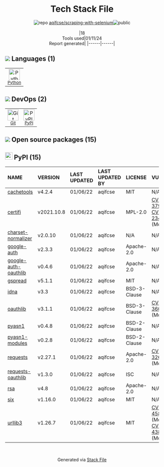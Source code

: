 <!--
&lt;--- Readme.md Snippet without images Start ---&gt;
## Tech Stack
aqifcse/scraping-with-selenium is built on the following main stack:

- [Python](https://www.python.org) – Languages

Full tech stack [here](/techstack.md)

&lt;--- Readme.md Snippet without images End ---&gt;

&lt;--- Readme.md Snippet with images Start ---&gt;
## Tech Stack
aqifcse/scraping-with-selenium is built on the following main stack:

- <img width='25' height='25' src='https://img.stackshare.io/service/993/pUBY5pVj.png' alt='Python'/> [Python](https://www.python.org) – Languages

Full tech stack [here](/techstack.md)

&lt;--- Readme.md Snippet with images End ---&gt;
-->
<div align="center">

# Tech Stack File
![](https://img.stackshare.io/repo.svg "repo") [aqifcse/scraping-with-selenium](https://github.com/aqifcse/scraping-with-selenium)![](https://img.stackshare.io/public_badge.svg "public")
<br/><br/>
|18<br/>Tools used|01/11/24 <br/>Report generated|
|------|------|
</div>

## <img src='https://img.stackshare.io/languages.svg'/> Languages (1)
<table><tr>
  <td align='center'>
  <img width='36' height='36' src='https://img.stackshare.io/service/993/pUBY5pVj.png' alt='Python'>
  <br>
  <sub><a href="https://www.python.org">Python</a></sub>
  <br>
  <sub></sub>
</td>

</tr>
</table>

## <img src='https://img.stackshare.io/devops.svg'/> DevOps (2)
<table><tr>
  <td align='center'>
  <img width='36' height='36' src='https://img.stackshare.io/service/1046/git.png' alt='Git'>
  <br>
  <sub><a href="http://git-scm.com/">Git</a></sub>
  <br>
  <sub></sub>
</td>

<td align='center'>
  <img width='36' height='36' src='https://img.stackshare.io/service/12572/-RIWgodF_400x400.jpg' alt='PyPI'>
  <br>
  <sub><a href="https://pypi.org/">PyPI</a></sub>
  <br>
  <sub></sub>
</td>

</tr>
</table>


## <img src='https://img.stackshare.io/group.svg' /> Open source packages (15)</h2>

## <img width='24' height='24' src='https://img.stackshare.io/service/12572/-RIWgodF_400x400.jpg'/> PyPI (15)

|NAME|VERSION|LAST UPDATED|LAST UPDATED BY|LICENSE|VULNERABILITIES|
|:------|:------|:------|:------|:------|:------|
|[cachetools](https://pypi.org/project/cachetools)|v4.2.4|01/06/22|aqifcse |MIT|N/A|
|[certifi](https://pypi.org/project/certifi)|v2021.10.8|01/06/22|aqifcse |MPL-2.0|[CVE-2023-37920](https://github.com/advisories/GHSA-xqr8-7jwr-rhp7) (High)<br/>[CVE-2022-23491](https://github.com/advisories/GHSA-43fp-rhv2-5gv8) (Moderate)|
|[charset-normalizer](https://pypi.org/project/charset-normalizer)|v2.0.10|01/06/22|aqifcse |N/A|N/A|
|[google-auth](https://pypi.org/project/google-auth)|v2.3.3|01/06/22|aqifcse |Apache-2.0|N/A|
|[google-auth-oauthlib](https://pypi.org/project/google-auth-oauthlib)|v0.4.6|01/06/22|aqifcse |Apache-2.0|N/A|
|[gspread](https://pypi.org/project/gspread)|v5.1.1|01/06/22|aqifcse |MIT|N/A|
|[idna](https://pypi.org/project/idna)|v3.3|01/06/22|aqifcse |BSD-3-Clause|N/A|
|[oauthlib](https://pypi.org/project/oauthlib)|v3.1.1|01/06/22|aqifcse |BSD-3-Clause|[CVE-2022-36087](https://github.com/advisories/GHSA-3pgj-pg6c-r5p7) (Moderate)|
|[pyasn1](https://pypi.org/project/pyasn1)|v0.4.8|01/06/22|aqifcse |BSD-2-Clause|N/A|
|[pyasn1-modules](https://pypi.org/project/pyasn1-modules)|v0.2.8|01/06/22|aqifcse |BSD-2-Clause|N/A|
|[requests](https://pypi.org/project/requests)|v2.27.1|01/06/22|aqifcse |Apache-2.0|[CVE-2023-32681](https://github.com/advisories/GHSA-j8r2-6x86-q33q) (Moderate)|
|[requests-oauthlib](https://pypi.org/project/requests-oauthlib)|v1.3.0|01/06/22|aqifcse |ISC|N/A|
|[rsa](https://pypi.org/project/rsa)|v4.8|01/06/22|aqifcse |Apache-2.0|N/A|
|[six](https://pypi.org/project/six)|v1.16.0|01/06/22|aqifcse |MIT|N/A|
|[urllib3](https://pypi.org/project/urllib3)|v1.26.7|01/06/22|aqifcse |MIT|[CVE-2023-45803](https://github.com/advisories/GHSA-g4mx-q9vg-27p4) (Moderate)<br/>[CVE-2023-43804](https://github.com/advisories/GHSA-v845-jxx5-vc9f) (Moderate)|

<br/>
<div align='center'>

Generated via [Stack File](https://github.com/marketplace/stack-file)
